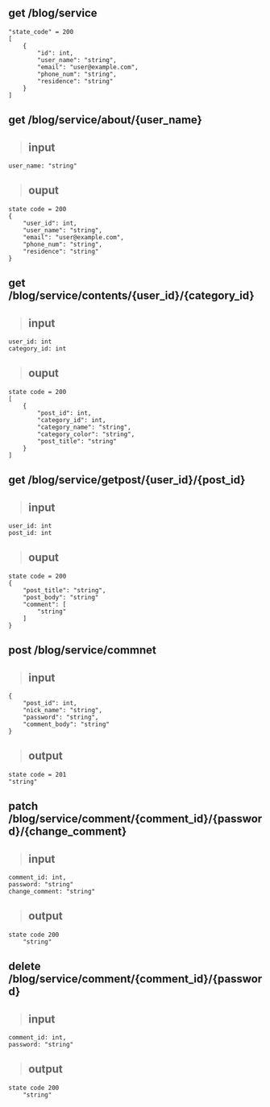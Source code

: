 ## get /blog/service

    "state_code" = 200
    [
        {
            "id": int,
            "user_name": "string",
            "email": "user@example.com",
            "phone_num": "string",
            "residence": "string"
        }
    ]

## get /blog/service/about/{user_name}

>   ## input
    user_name: "string"
>   ## ouput
    state code = 200
    {
        "user_id": int,
        "user_name": "string",
        "email": "user@example.com",
        "phone_num": "string",
        "residence": "string"
    }

## get /blog/service/contents/{user_id}/{category_id}

>   ## input
    user_id: int
    category_id: int
>   ## ouput
    state code = 200
    [
        {
            "post_id": int,
            "category_id": int,
            "category_name": "string",
            "category_color": "string",
            "post_title": "string"
        }
    ]

## get /blog/service/getpost/{user_id}/{post_id}

>   ## input
    user_id: int
    post_id: int
>   ## ouput
    state code = 200
    {
        "post_title": "string",
        "post_body": "string"
        "comment": [
            "string"
        ]
    }

## post /blog/service/commnet

>   ## input
    {
        "post_id": int,
        "nick_name": "string",
        "password": "string",
        "comment_body": "string"
    }

>   ## output
    state code = 201
    "string"

## patch /blog/service/comment/{comment_id}/{password}/{change_comment}

>   ## input
    comment_id: int,
    password: "string"
    change_comment: "string"
    
>   ## output
    state code 200
        "string"

## delete /blog/service/comment/{comment_id}/{password}

>   ## input
    comment_id: int,
    password: "string"

>   ## output
    state code 200
        "string"